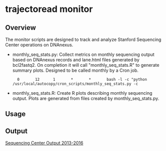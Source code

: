 # trajectoread monitor 

## Overview
The monitor scripts are designed to track and analyze Stanford Sequencing Center operations on DNAnexus.

- monthly_seq_stats.py: Collect metrics on monthly sequencing output based on DNAnexus records and lane.html files generated by bcl2fastq2. On completion it will call "monthly_seq_stats.R" to generate summary plots. Designed to be called monthly by a Cron job.

        0       12      1       *       *       bash -l -c "python /usr/local/autocopy/cron_scripts/monthly_seq_stats.py -c

- monthly_seq_stats.R: Create R plots describing monthly sequencing output. Plots are generated from files created by monthly_seq_stats.py.

## Usage

## Output

[Sequencing Center Output 2013-2016](https://cloud.githubusercontent.com/assets/14796101/21828654/8415c95a-d746-11e6-93c5-1b6abbb5d384.png)
